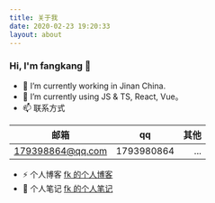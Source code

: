 ```yaml
---
title: 关于我
date: 2020-02-23 19:20:33
layout: about
---
```


### Hi, I'm fangkang 👋

- 🔭 I’m currently working in Jinan China.
- 🌱 I’m currently using JS & TS, React, Vue。
- 📫 联系方式

| 邮箱             | qq         | 其他 |
| ---------------- | ---------- | ---: |
| 179398864@qq.com | 1793980864 |  ... |

- ⚡ 个人博客 [fk 的个人博客](http://fang-kang.gitee.io/blog)
- 📝 个人笔记 [fk 的个人笔记](http://fang-kang.github.io/note)
